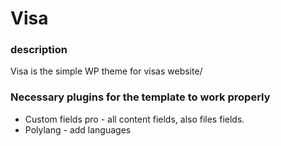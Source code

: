 # Visa

### description

Visa is the simple WP theme for visas website/

### Necessary plugins for the template to work properly

* Custom fields pro - all content fields, also files fields.
* Polylang - add languages
